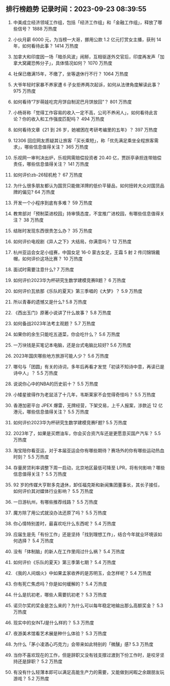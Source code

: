 
## 排行榜趋势 记录时间：2023-09-23 08:39:55
  
  1. 中美成立经济领域工作组，包括「经济工作组」和「金融工作组」，释放了哪些信号？ 1888 万热度
    
  2. 小伙月薪 6000 元，为当榜一大哥，挪用公款 1.2 亿元打赏女主播，获刑 14 年，如何看待此事？ 1414 万热度
    
  3. 加拿大和印度因一场「暗杀风波」闹掰，互相驱逐外交官后，印度再发声「加拿大窝藏恐怖分子」，具体情况如何？ 1070 万热度
    
  4. 社保已缴满15年，不缴了，坐等退休行不行？ 1064 万热度
    
  5. 大爷年轻时家暴不养家遭 6 子女拒养两次起诉，如何从法律角度解读此事？ 975 万热度
    
  6. 如何看待“7岁萌娃吃完月饼自制泥巴月饼放回”？ 801 万热度
    
  7. 小杨哥称「觉得工作容易的收入一定不高，公司不养闲人」，如何看待此言论？你的收入和工作强度匹配吗？ 494 万热度
    
  8. 如何看待文章《21 到 26 岁，她被困在考研考编里的五年》？ 397 万热度
    
  9. 12306 回应网友质疑其让旅客「买长乘短」，称「优先满足乘坐全程旅客需求」，哪些信息值得关注？ 365 万热度
    
  10. 乐视网一审判决出炉，乐视网需赔偿投资者 20.40 亿，贾跃亭承担连带赔偿责任，哪些信息值得关注？ 141 万热度
    
  11. 如何评价zb-26轻机枪？ 67 万热度
    
  12. 为什么很多朋友都认为国货只能做洋牌的低价平替品，如何扭转大众对国货品牌的偏见? 64 万热度
    
  13. 开发一个小程序到底有多难？ 59 万热度
    
  14. 教育部对「预制菜进校园」持审慎态度，不宜推广进校园，有哪些信息值得关注？ 38 万热度
    
  15. 结账时发现东西很贵怎么办？ 35 万热度
    
  16. 如何评价电视剧《异人之下》大结局，你满意吗？ 12 万热度
    
  17. 杭州亚运会女足小组赛，中国女足 16-0 蒙古女足，王霜 5 射 2 传闫锦锦戴帽，如何评价这场比赛？ 10 万热度
    
  18. 面试时需要注意什么? 7 万热度
    
  19. 如何评价2023华为杯研究生数学建模竞赛B题？ 6 万热度
    
  20. 如何评价瓦依那《乐队的夏天》第三季唱的《大梦》？ 5.9 万热度
    
  21. 所以青春的遗憾又是什么? 5.8 万热度
    
  22. 《西出玉门》原著小说讲了什么故事？ 5.8 万热度
    
  23. 如何备战2023年法考主观题？ 5.7 万热度
    
  24. 如果你的余生只能吃五道菜，你会吃什么？ 5.6 万热度
    
  25. 一万块钱是买笔记本电脑，还是台式电脑比较好? 5.6 万热度
    
  26. 2023年国庆哪些地方旅游可能人少？ 5.6 万热度
    
  27. 哪句与「团圆」有关的诗词，多年后再看才发觉「初读不知诗中意，再读已是诗中人」？ 5.5 万热度
    
  28. 说说你心中的NBA的历史前十？ 5.5 万热度
    
  29. 小矮星彼得作为老鼠活了十几年，韦斯莱家不会觉得奇怪吗？ 5.5 万热度
    
  30. 香港加密平台 JPEX 爆雷，无牌经营，下架交易，上千人报案，涉款近 12 亿港元，哪些信息值得关注？ 5.5 万热度
    
  31. 如何评价2023华为杯研究生数学建模竞赛F题? 5.5 万热度
    
  32. 2023年了，如果是买燃油车，你会买合资汽车还是更愿意买国产汽车？ 5.5 万热度
    
  33. 淘宝陪你看亚运，对于本届亚运会你有哪些期待？赛场外的你有哪些运动热血时刻？ 5.5 万热度
    
  34. 存量房贷利率调整下周一启动，北京地区最低可降至 LPR，将有何影响？哪些信息值得关注？ 5.5 万热度
    
  35. 92 岁的传媒大亨默多克退休，卸任福克斯和新闻集团董事长，其长子接任，如何评价其对媒体行业影响？ 5.5 万热度
    
  36. 一日游杭州，有哪些推荐线路？ 5.5 万热度
    
  37. 魔方除了用公式就没办法还原了吗？ 5.5 万热度
    
  38. 你心情特别差时，最喜欢吃什么东西呢？ 5.4 万热度
    
  39. 应届生是先「有份工作」还是坚持「找到理想工作」，结合今年就业环境该如何选择？ 5.4 万热度
    
  40. 没有「体制脑」的新人在工作里闯过什么祸？ 5.4 万热度
    
  41. 如何评价《乐队的夏天》第三季第七期？ 5.4 万热度
    
  42. 《我的人间烟火》中如果孟家收养的是苏明玉，会怎样呢？ 5.4 万热度
    
  43. 你有死亡焦虑吗？你是如何缓解的？ 5.4 万热度
    
  44. 什么是抗初老，哪些人需要抗初老？ 5.3 万热度
    
  45. 诺贝尔奖的奖金是怎么来的？为什么可以每年稳定地输出那么高额奖金？ 5.3 万热度
    
  46. 现实中的女INTJ是什么样的？ 5.3 万热度
    
  47. 夜游美术馆看艺术展是种什么体验？ 5.3 万热度
    
  48. 为什么「茅小凌酒心巧克力」会带来如此特别的「微醺」感? 5.3 万热度
    
  49. 当你不喜欢现在的工作，但是辞职又没有钱支撑过渡到下份工作时，是咬牙坚持还是辞职？ 5.2 万热度
    
  50. 有没有什么轻薄本即可以满足高能生产力的需要，又能做到闲暇之余跟朋友玩游戏？ 5.2 万热度
    